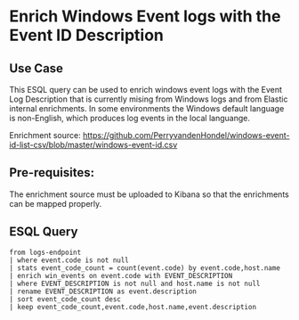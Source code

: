 # Enrich Windows Event logs with the Event ID Description

## Use Case
This ESQL query can be used to enrich windows event logs with the Event Log Description that is currently mising from Windows logs and from Elastic internal enrichments. In some environments the Windows default language is non-English, which produces log events in the local languange.

Enrichment source: 
https://github.com/PerryvandenHondel/windows-event-id-list-csv/blob/master/windows-event-id.csv

## Pre-requisites:
The enrichment source must be uploaded to Kibana so that the enrichments can be mapped properly. 

## ESQL Query
```
from logs-endpoint
| where event.code is not null
| stats event_code_count = count(event.code) by event.code,host.name
| enrich win_events on event.code with EVENT_DESCRIPTION
| where EVENT_DESCRIPTION is not null and host.name is not null
| rename EVENT_DESCRIPTION as event.description
| sort event_code_count desc
| keep event_code_count,event.code,host.name,event.description

```
